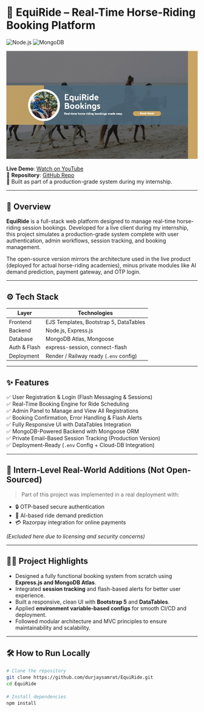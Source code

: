 # 🐎 EquiRide – Real-Time Horse-Riding Booking Platform
![Node.js](https://img.shields.io/badge/Node.js-v18-green)
![MongoDB](https://img.shields.io/badge/MongoDB-v6.0-brightgreen)

![EquiRide Banner](./banner.jpg) <!-- Optional: Add a real image/GIF of your project UI -->

**Live Demo**: [Watch on YouTube](https://youtu.be/h2RQVlNBfqU)  
📁 **Repository**: [GitHub Repo](https://github.com/durjaysamrat/EquiRide)  
🧠 Built as part of a production-grade system during my internship.

---

## 📌 Overview

**EquiRide** is a full-stack web platform designed to manage real-time horse-riding session bookings. Developed for a live client during my internship, this project simulates a production-grade system complete with user authentication, admin workflows, session tracking, and booking management.

The open-source version mirrors the architecture used in the live product (deployed for actual horse-riding academies), minus private modules like AI demand prediction, payment gateway, and OTP login.

---

## ⚙️ Tech Stack

| Layer         | Technologies                          |
|---------------|----------------------------------------|
| Frontend      | EJS Templates, Bootstrap 5, DataTables |
| Backend       | Node.js, Express.js                    |
| Database      | MongoDB Atlas, Mongoose                |
| Auth & Flash  | express-session, connect-flash         |
| Deployment    | Render / Railway ready (`.env` config) |

---

## ✨ Features

✅ User Registration & Login (Flash Messaging & Sessions)  
✅ Real-Time Booking Engine for Ride Scheduling  
✅ Admin Panel to Manage and View All Registrations  
✅ Booking Confirmation, Error Handling & Flash Alerts  
✅ Fully Responsive UI with DataTables Integration  
✅ MongoDB-Powered Backend with Mongoose ORM  
✅ Private Email-Based Session Tracking (Production Version)  
✅ Deployment-Ready (`.env` Config + Cloud-DB Integration)

---

## 🔐 Intern-Level Real-World Additions (Not Open-Sourced)

> Part of this project was implemented in a real deployment with:
- 🔒 OTP-based secure authentication
- 🤖 AI-based ride demand prediction
- 💳 Razorpay integration for online payments

*(Excluded here due to licensing and security concerns)*

---

## 🧑‍💻 Project Highlights

- Designed a fully functional booking system from scratch using **Express.js and MongoDB Atlas**.
- Integrated **session tracking** and flash-based alerts for better user experience.
- Built a responsive, clean UI with **Bootstrap 5** and **DataTables**.
- Applied **environment variable-based configs** for smooth CI/CD and deployment.
- Followed modular architecture and MVC principles to ensure maintainability and scalability.

---

## 🛠 How to Run Locally

```bash
# Clone the repository
git clone https://github.com/durjaysamrat/EquiRide.git
cd EquiRide

# Install dependencies
npm install

